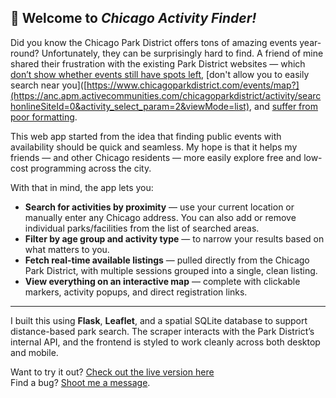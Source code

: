 ## 🌳 Welcome to *Chicago Activity Finder!*

Did you know the Chicago Park District offers tons of amazing events year-round? Unfortunately, they can be surprisingly hard to find. A friend of mine shared their frustration with the existing Park District websites — which [don’t show whether events still have spots left](https://data.cityofchicago.org/stories/s/Chicago-Park-District-Activities-Search/gthm-mv9y), [don't allow you to easily search near you]([https://www.chicagoparkdistrict.com/events/map?](https://anc.apm.activecommunities.com/chicagoparkdistrict/activity/searchonlineSiteId=0&activity_select_param=2&viewMode=list), and [suffer from poor formatting](https://data.cityofchicago.org/stories/s/Chicago-Park-District-Activities-Search/gthm-mv9y).

This web app started from the idea that finding public events with availability should be quick and seamless. My hope is that it helps my friends — and other Chicago residents — more easily explore free and low-cost programming across the city.

With that in mind, the app lets you:

- **Search for activities by proximity** — use your current location or manually enter any Chicago address. You can also add or remove individual parks/facilities from the list of searched areas.
- **Filter by age group and activity type** — to narrow your results based on what matters to you.
- **Fetch real-time available listings** — pulled directly from the Chicago Park District, with multiple sessions grouped into a single, clean listing.
- **View everything on an interactive map** — complete with clickable markers, activity popups, and direct registration links.

---

I built this using **Flask**, **Leaflet**, and a spatial SQLite database to support distance-based park search. The scraper interacts with the Park District’s internal API, and the frontend is styled to work cleanly across both desktop and mobile.

Want to try it out? [Check out the live version here](https://www.chicagoactivities.onrender.com)  
Find a bug? [Shoot me a message](https://github.com/evanfantozzi).
